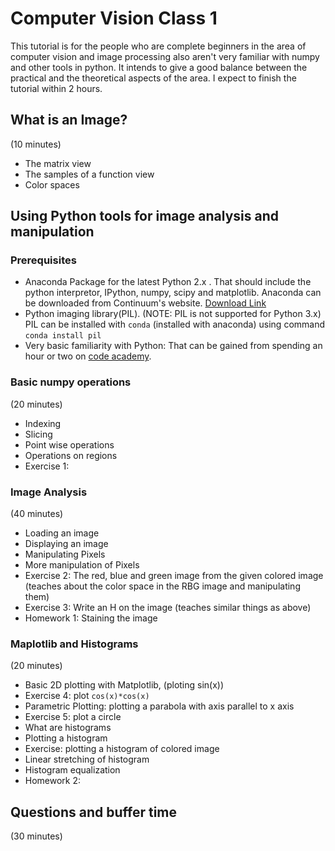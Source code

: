 Computer Vision Class 1
=======================
This tutorial is for the people who are complete beginners in the area of
computer vision and image processing also aren't very familiar with numpy and
other tools in python. It intends to give a good balance between the practical
and the theoretical aspects of the area. I expect to finish the tutorial within
2 hours.

What is an Image?
-----------------
(10 minutes)

* The matrix view
* The samples of a function view
* Color spaces

Using Python tools for image analysis and manipulation
------------------------------------------------------


### Prerequisites

* Anaconda Package for the latest Python 2.x . That should include
  the python interpretor, IPython, numpy, scipy and matplotlib. Anaconda can be
  downloaded from Continuum's website. [Download Link](http://continuum.io/downloads)
* Python imaging library(PIL). (NOTE: PIL is not supported for Python 3.x)
  PIL can be installed with `conda` (installed with anaconda) using
  command `conda install pil`
* Very basic familiarity with Python: That can be gained from spending an hour or
  two on [code academy](http://www.codecademy.com/en/tracks/python).


### Basic numpy operations
(20 minutes)

* Indexing
* Slicing
* Point wise operations
* Operations on regions
* Exercise 1:

### Image Analysis
(40 minutes)

* Loading an image
* Displaying an image
* Manipulating Pixels
* More manipulation of Pixels
* Exercise 2: The red, blue and green image from the given colored image
  (teaches about the color space in the RBG image and manipulating them)
* Exercise 3: Write an H on the image
  (teaches similar things as above)
* Homework 1: Staining the image

### Maplotlib and Histograms
(20 minutes)

* Basic 2D plotting with Matplotlib, (ploting sin(x))
* Exercise 4: plot `cos(x)*cos(x)`
* Parametric Plotting: plotting a parabola with axis parallel to x axis
* Exercise 5: plot a circle
* What are histograms
* Plotting a histogram
* Exercise: plotting a histogram of colored image
* Linear stretching of histogram
* Histogram equalization
* Homework 2:

## Questions and buffer time
(30 minutes)
